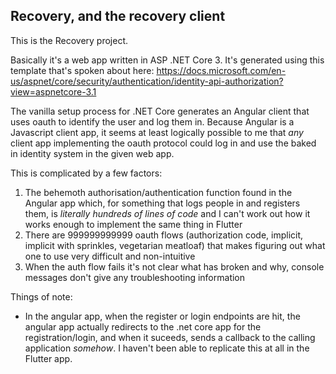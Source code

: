 ## Recovery, and the recovery client

This is the Recovery project.

Basically it's a web app written in ASP .NET Core 3. It's generated using this template that's spoken about here: https://docs.microsoft.com/en-us/aspnet/core/security/authentication/identity-api-authorization?view=aspnetcore-3.1



The vanilla setup process for .NET Core generates an Angular client that uses oauth to identify the user and log them in. Because Angular is a Javascript client app, it seems at least logically possible to me that *any* client app implementing the oauth protocol could log in and use the baked in identity system in the given web app.

This is complicated by a few factors:

1. The behemoth authorisation/authentication function found in the Angular app which, for something that logs people in and registers them, is *literally hundreds of lines of code* and I can't work out how it works enough to implement the same thing in Flutter
2. There are 999999999999 oauth flows (authorization code, implicit, implicit with sprinkles, vegetarian meatloaf) that makes figuring out what one to use very difficult and non-intuitive
3. When the auth flow fails it's not clear what has broken and why, console messages don't give any troubleshooting information



Things of note:



* In the angular app, when the register or login endpoints are hit, the angular app actually redirects to the .net core app for the registration/login, and when it suceeds, sends a callback to the calling application *somehow*. I haven't been able to replicate this at all in the Flutter app.

